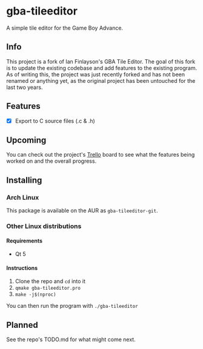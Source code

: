 # gba-tileeditor
A simple tile editor for the Game Boy Advance.

## Info

This project is a fork of Ian Finlayson's GBA Tile Editor. The goal of
this fork is to update the existing codebase and add features to the
existing program. As of writing this, the project was just recently forked
and has not been renamed or anything yet, as the original project has been
untouched for the last two years.

## Features

- [X] Export to C source files (.c & .h)

## Upcoming

You can check out the project's [Trello](https://trello.com/b/py7VmhQo/gba-tile-editor)
board to see what the features being worked on and the overall progress.

## Installing

### Arch Linux

This package is available on the AUR as `gba-tileeditor-git`.

### Other Linux distributions

#### Requirements

* Qt 5

#### Instructions

1. Clone the repo and `cd` into it
2. `qmake gba-tileeditor.pro`
3. `make -j$(nproc)`

You can then run the program with `./gba-tileeditor`

## Planned

See the repo's TODO.md for what might come next.

